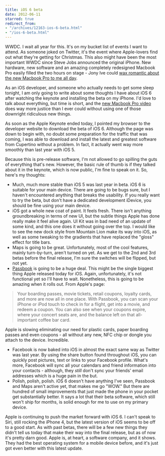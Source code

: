 ```yaml
---
title: iOS 6 beta
date: 2012-06-11
starred: true
redirect_from:
- "/archives/12163-ios-6-beta.html"
- "/ios-6-beta.html"
---
```



WWDC. I wait all year for this. It's on my bucket list of events I want to attend. As someone joked on Twitter, it's the event where Apple-lovers find out what they're getting for Christmas. This also might have been the most important WWDC since Steve Jobs announced the original iPhone. New hardware, new software and an amazing completely redesigned Macbook Pro easily filled the two hours on stage - Jony Ive could [wax romantic about the new Macbook Pro to me all day](http://twitter.com/kyledreger/status/212237130016104448).

As an iOS developer, and someone who actually needs to get some sleep tonight, I am only going to write about some thoughts I have about iOS 6 after watching the keynote and installing the beta on my iPhone. I'd love to talk about everything, but time is short, and the [new Macbook Pro video](http://www.apple.com/macbook-pro/#macbookpro) does way more justice than I ever could without using one of those downright ridiculous new things.

As soon as the Apple Keynote ended today, I pointed my browser to the developer website to download the beta of iOS 6. Although the page was down to begin with, no doubt some preparation for the traffic that was coming, I was able to download and install the latest and greatest software from Cupertino without a problem. In fact, it actually went way more smoothly than last year with iOS 5.

Because this is pre-release software, I'm not allowed to go spilling the guts of everything that's new. However, the basic rule of thumb is if they talked about it in the keynote, which is now public, I'm fine to speak on it. So, here's my thoughts:

*   Much, much more stable than iOS 5 was last year in beta. iOS 6 is suitable for your main device. There are going to be bugs sure, but I haven't encountered anything that breaks the usability. If you really want to try the beta, but don't have a dedicated development iDevice, you should be fine using your main device.
* iOS got a whole new coat of paint. It feels fresh. There isn't anything groundbreaking in terms of new UI, but the subtle things Apple has done really make it feel alive again. UI Kit was in bad need of an update of some kind, and this one does it without going over the top. I would like to see the new dock style from Mountain Lion make its way into iOS, as well as some tweaking to the gradients that have replaced the "gloss" effect for title bars.
* Maps is going to be great. Unfortunately, most of the cool features, mainly turn-by-turn, aren't turned on yet. As we get to the 2nd and 3rd betas before the final release, I'm sure the switches will be flipped, but not yet.
* [Passbook](http://www.apple.com/ios/ios6/#passbook) is going to be a huge deal. This might be the single biggest thing Apple released today for iOS. Again, unfortunately, it's not functional yet so I'll have to wait. Nonetheless, this is going to be amazing when it rolls out. From Apple's page:

> Your boarding passes, movie tickets, retail coupons, loyalty cards, and more are now all in one place. With Passbook, you can scan your iPhone or iPod touch to check in for a flight, get into a movie, and redeem a coupon. You can also see when your coupons expire, where your concert seats are, and the balance left on that all-important coffee bar card.

Apple is slowing eliminating our need for plastic cards, paper boarding passes and even coupons - all without any new, NFC chip or dongle you attach to the device. Incredible.

*   Facebook is now baked into iOS in almost the exact same way as Twitter was last year. By using the share button found throughout iOS, you can quickly post pictures, text or links to your Facebook profile. What's more, Facebook will sync all your calendars and friend information into your contacts - although, they _still_ don't sync your friends' email addresses which is a huge pain in the but.
* Polish, polish, polish. iOS 6 doesn't have anything I've seen, Passbook and Maps aren't active yet, that makes me go "WOW." But there are hundred of small improvements that just made the phone in your pocket get substantially better. It says a lot that their beta software, which still won't ship for months, is solid enough for me to use on my primary device.

Apple is continuing to push the market forward with iOS 6. I can't speak to Siri, still rocking the iPhone 4, but the latest version of iOS seems to be off to a good start. As with past betas, there will be a few new things they didn't tell us today that make their way into the final release, but as of now it's pretty darn good. Apple is, at heart, a software company, and it shows. They had the best operating system for a mobile device before, and it's just got even better with this latest update.
